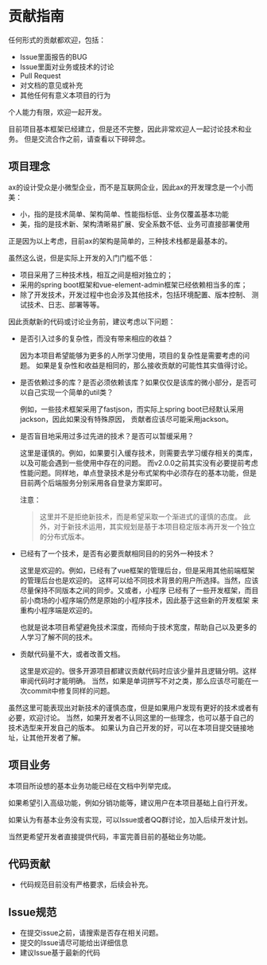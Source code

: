 # 贡献指南

任何形式的贡献都欢迎，包括：

* Issue里面报告的BUG
* Issue里面对业务或技术的讨论
* Pull Request
* 对文档的意见或补充
* 其他任何有意义本项目的行为

个人能力有限，欢迎一起开发。

目前项目基本框架已经建立，但是还不完整，因此非常欢迎人一起讨论技术和业务。
但是交流合作之前，请查看以下碎碎念。

## 项目理念

ax的设计受众是小微型企业，而不是互联网企业，因此ax的开发理念是一个小而美：

* 小，指的是技术简单、架构简单、性能指标低、业务仅覆盖基本功能
* 美，指的是技术新、架构清晰易扩展、安全系数不低、业务可直接部署使用

正是因为以上考虑，目前ax的架构是简单的，三种技术栈都是最基本的。

虽然这么说，但是实际上开发的入门门槛不低：
* 项目采用了三种技术栈，相互之间是相对独立的；
* 采用的spring boot框架和vue-element-admin框架已经依赖相当多的库；
* 除了开发技术，开发过程中也会涉及其他技术，包括环境配置、版本控制、
  测试技术、日志、部署等等。

因此贡献新的代码或讨论业务前，建议考虑以下问题：

* 是否引入过多的复杂性，而没有带来相应的收益？

  因为本项目希望能够为更多的人所学习使用，项目的复杂性是需要考虑的问题。
  如果是复杂性和收益是相同的，那么接收贡献的可能性其实值得讨论。

* 是否依赖过多的库？是否必须依赖该库？如果仅仅是该库的微小部分，是否可以自己实现一个简单的util类？

  例如，一些技术框架采用了fastjson，而实际上spring boot已经默认采用jackson，因此如果没有特殊原因，
  贡献者应该尽可能采用jackson。
  
* 是否盲目地采用过多过先进的技术？是否可以暂缓采用？

  这里是谨慎的。例如，如果要引入缓存技术，则需要去学习缓存相关的类库，以及可能会遇到一些使用中存在的问题。
  而v2.0.0之前其实没有必要提前考虑性能问题。同样地，单点登录技术是分布式架构中必须存在的基本功能，但是
  目前两个后端服务分别采用各自登录方案即可。

  注意：
  > 这里并不是拒绝新技术，而是希望采取一个渐进式的谨慎的态度。
  > 此外，对于新技术运用，其实规划是基于本项目稳定版本再开发一个独立的分布式版本。
  
* 已经有了一个技术，是否有必要贡献相同目的的另外一种技术？

  这里是欢迎的。例如，已经有了vue框架的管理后台，但是采用其他前端框架的管理后台也是欢迎的。
  这样可以给不同技术背景的用户所选择。当然，应该尽量保持不同版本之间的同步。又或者，小程序
  已经有了一些开发框架，而目前小商场的小程序端仍然是原始的小程序技术，因此基于这些新的开发框架
  来重构小程序端是欢迎的。
  
  也就是说本项目希望避免技术深度，而倾向于技术宽度，帮助自己以及更多的人学习了解不同的技术。
  
* 贡献代码量不大，或者改善文档。

  这里是欢迎的。很多开源项目都建议贡献代码时应该少量并且逻辑分明。这样审阅代码时才能明确。
  当然，如果是单词拼写不对之类，那么应该尽可能在一次commit中修复同样的问题。
  
虽然这里可能表现出对新技术的谨慎态度，但是如果用户发现有更好的技术或者有必要，欢迎讨论。
当然，如果开发者不认同这里的一些理念，也可以基于自己的技术选型来开发自己的版本。
如果认为自己开发的好，可以在本项目提交链接地址，让其他开发者了解。

## 项目业务

本项目所设想的基本业务功能已经在文档中列举完成。

如果希望引入高级功能，例如分销功能等，建议用户在本项目基础上自行开发。

如果认为有基本业务没有实现，可以Issue或者QQ群讨论，加入后续开发计划。

当然更希望开发者直接提供代码，丰富完善目前的基础业务功能。

## 代码贡献

* 代码规范目前没有严格要求，后续会补充。

## Issue规范

* 在提交issue之前，请搜索是否存在相关问题。
* 提交的Issue请尽可能给出详细信息
* 建议Issue基于最新的代码